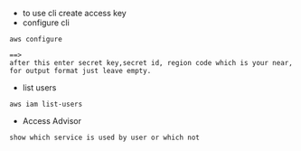 - to use cli create access key
- configure cli
```
aws configure

==>
after this enter secret key,secret id, region code which is your near, for output format just leave empty.
```
- list users
```
aws iam list-users
```
- Access Advisor
```
show which service is used by user or which not
```
